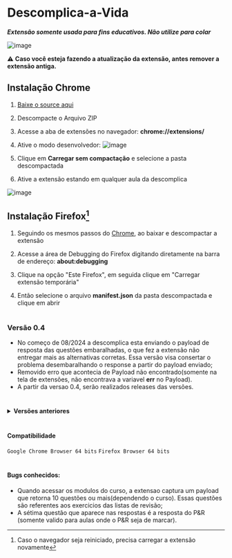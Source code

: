 # Descomplica-a-Vida
***Extensão somente usada para fins educativos. Não utilize para colar***

![image](https://github.com/RodrigoSKohl/Descomplica-a-Vida/assets/107029851/63d02edf-18a7-46a7-88fd-30dd6a13cc75)

:warning: **Caso você esteja fazendo a atualização da extensão, antes remover a extensão antiga.**

## Instalação Chrome
1. [Baixe o source aqui](https://github.com/RodrigoSKohl/Descomplica-a-Vida/archive/refs/tags/v0.4.zip)
1. Descompacte o Arquivo ZIP 
1. Acesse a aba de extensões no navegador: __chrome://extensions/__
1. Ative o modo desenvolvedor:
![image](https://github.com/RodrigoSKohl/Descomplica-a-Vida/assets/107029851/bb745626-6db9-4c44-b48e-8a238cfd5ebe)

1. Clique em **Carregar sem compactação** e selecione a pasta descompactada
1. Ative a extensão estando em qualquer aula da descomplica
   
![image](https://github.com/RodrigoSKohl/Descomplica-a-Vida/assets/107029851/762f1998-ecdb-4d56-a3ea-17d1dc7a1550)

## Instalação Firefox[^1]
1. Seguindo os mesmos passos do [Chrome](#instalação-chrome), ao baixar e descompactar a extensão
   
1. Acesse a área de Debugging do Firefox digitando diretamente na barra de endereço: __about:debugging__
   
1. Clique na opção "Este Firefox", em seguida clique em "Carregar extensão temporária"
   
1. Então selecione o arquivo **manifest.json** da pasta descompactada e clique em abrir
   
#
### Versão 0.4
- No começo de 08/2024 a descomplica esta enviando o payload de resposta das questões embaralhadas, o que fez a extensão não entregar mais as alternativas corretas. Essa versão visa consertar o problema desembaralhando o response a partir do payload enviado;
- Removido erro que acontecia de Payload não encontrado(somente na tela de extensões, não encontrava a variavel **err** no Payload).
- A partir da versao 0.4, serão realizados releases das versões.
  
#

<details>
	<summary><b><a>Versões anteriores</a></b></summary>
   
### Versão 0.3
- Removidas varáveis que não estavam mais sendo usadas(esqueci de remover na versão anterior);
- Omitidas entradas de função sem uso;
- Adicionada variavel para document.createElement('div') ao inves de chamar no loop de displayAnswers;
- Melhorias na UI do popup.html;
- Realizada mudança na lógica do tratamento dos erros, antes erro de API era tratado primieiro que erro do Token, porém para executar o método get para a API é necessário que o token já tenha sido capturado. A lógica de erros ficou assim: TOKEN -> PAYLOAD -> API. Primeiramente o token é capturado, logo após se faz a verificação se o Payload ja foi capturado pelo script de background, se nao foi é realizado um refresh na popup até a captura, após a captura é mandado o metodo GET para a API.
### Versão 0.2
- Adicionado cache que salva o payload caputarado pelo service worker background.js;
- Corrigido problema que não atualizava questões ao clicar na extensão quando ela estava capturando o payload;
- Adicionado feature onde a extensão só habilita no dominio da descomplica.
### Versão 0.1
- Criada extensão que captura o payload das questões das aulas da descomplica(ultimo request da URL de API), alem do token do usuario via cookies e envia um get para a API, retornando as respostas;
- A extensão visa se utilizar de uma falha do sistema(EXPLOIT) de perguntas da faculdade descomplica, onde é retornado o objeto contedo todas alternativas não enumeradas, porém em forma sequencial, o que facilita a descoberta da resposta correta. Como uma validaçao é dependente da outra, foi-se usada uma unica variavel para tratar os erros.
</details>

#

#### Compatibilidade
`Google Chrome Browser 64 bits`
`Firefox Browser 64 bits`
#
#### Bugs conhecidos:
- Quando acessar os modulos do curso, a extensao captura um payload que retorna 10 questões ou mais(dependendo o curso). Essas questões são referentes aos exercicios das listas de revisão;
- A sétima questão que aparece nas respostas é a resposta do P&R (somente valido para aulas onde o P&R seja de marcar).

[^1]: Caso o navegador seja reiniciado, precisa carregar a extensão novamente
